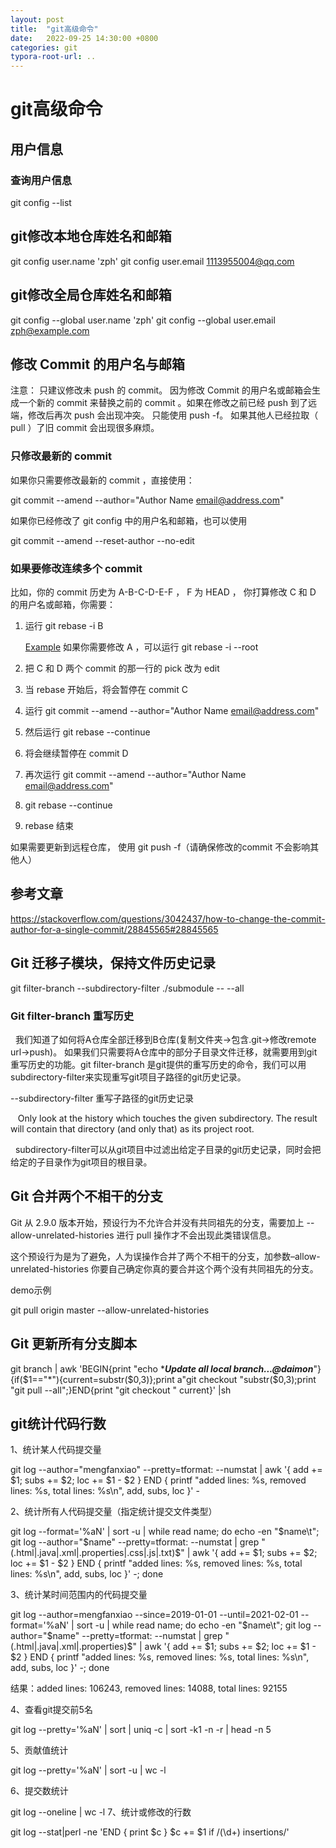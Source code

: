 ```yaml
---
layout: post
title:  "git高级命令"
date:   2022-09-25 14:30:00 +0800
categories: git
typora-root-url: ..
---
```


# git高级命令


## 用户信息

### 查询用户信息
git config --list

## git修改本地仓库姓名和邮箱

git config user.name 'zph'
git config user.email 1113955004@qq.com

## git修改全局仓库姓名和邮箱
git config --global user.name 'zph'
git config --global user.email zph@example.com


## 修改 Commit 的用户名与邮箱
注意： 只建议修改未 push 的 commit。
因为修改 Commit 的用户名或邮箱会生成一个新的 commit 来替换之前的 commit 。如果在修改之前已经 push 到了远端，修改后再次 push 会出现冲突。 只能使用 push -f。 如果其他人已经拉取（ pull ）了旧 commit 会出现很多麻烦。

### 只修改最新的 commit
如果你只需要修改最新的 commit ，直接使用：

git commit --amend --author="Author Name <email@address.com>"

如果你已经修改了 git config 中的用户名和邮箱，也可以使用

git commit --amend --reset-author --no-edit

### 如果要修改连续多个 commit
比如，你的 commit 历史为 A-B-C-D-E-F ， F 为 HEAD ， 你打算修改 C 和 D 的用户名或邮箱，你需要：

1.  运行 git rebase -i B

    [Example](https://docs.github.com/en/get-started/using-git/about-git-rebase#an-example-of-using-git-rebase)
    如果你需要修改 A ，可以运行 git rebase -i --root
2.  把 C 和 D 两个 commit 的那一行的 pick 改为 edit
3.  当 rebase 开始后，将会暂停在 commit C
4.  运行 git commit --amend --author="Author Name <email@address.com>"
5.  然后运行 git rebase --continue
6.  将会继续暂停在 commit D
7.  再次运行 git commit --amend --author="Author Name <email@address.com>"
8.  git rebase --continue
9.  rebase 结束

如果需要更新到远程仓库， 使用 git push -f（请确保修改的commit 不会影响其他人）

## 参考文章
https://stackoverflow.com/questions/3042437/how-to-change-the-commit-author-for-a-single-commit/28845565#28845565


## Git 迁移子模块，保持文件历史记录
git filter-branch --subdirectory-filter ./submodule -- --all


### Git filter-branch 重写历史
  我们知道了如何将A仓库全部迁移到B仓库(复制文件夹->包含.git->修改remote url->push)。 如果我们只需要将A仓库中的部分子目录文件迁移，就需要用到git重写历史的功能。git filter-branch 是git提供的重写历史的命令，我们可以用subdirectory-filter来实现重写git项目子路径的git历史记录。

--subdirectory-filter <directory> 重写子路径的git历史记录

   Only look at the history which touches the given subdirectory. The result will contain that directory (and only that) as its project root.

  subdirectory-filter可以从git项目中过滤出给定子目录的git历史记录，同时会把给定的子目录作为git项目的根目录。

## Git 合并两个不相干的分支
Git 从 2.9.0 版本开始，预设行为不允许合并没有共同祖先的分支，需要加上 --allow-unrelated-histories 进行 pull 操作才不会出现此类错误信息。

这个预设行为是为了避免，人为误操作合并了两个不相干的分支，加参数–allow-unrelated-histories 你要自己确定你真的要合并这个两个没有共同祖先的分支。

demo示例

git pull origin master --allow-unrelated-histories


## Git 更新所有分支脚本

git branch | awk 'BEGIN{print "echo ****Update all local branch...@daimon***"}{if($1=="*"){current=substr($0,3)};print a"git checkout "substr($0,3);print "git pull --all";}END{print "git checkout " current}' |sh


## git统计代码行数

1、统计某人代码提交量

git log --author="mengfanxiao" --pretty=tformat: --numstat | awk '{ add += $1; subs += $2; loc += $1 - $2 } END { printf "added lines: %s, removed lines: %s, total lines: %s\n", add, subs, loc }' -

2、统计所有人代码提交量（指定统计提交文件类型）

git log --format='%aN' | sort -u | while read name; do echo -en "$name\t"; git log --author="$name" --pretty=tformat: --numstat | grep "\(.html\|.java\|.xml\|.properties\|.css\|.js\|.txt\)$" | awk '{ add += $1; subs += $2; loc += $1 - $2 } END { printf "added lines: %s, removed lines: %s, total lines: %s\n", add, subs, loc }' -; done

3、统计某时间范围内的代码提交量

git log --author=mengfanxiao --since=2019-01-01 --until=2021-02-01 --format='%aN' | sort -u | while read name; do echo -en "$name\t"; git log --author="$name" --pretty=tformat: --numstat | grep "\(.html\|.java\|.xml\|.properties\)$" | awk '{ add += $1; subs += $2; loc += $1 - $2 } END { printf "added lines: %s, removed lines: %s, total lines: %s\n", add, subs, loc }' -; done

结果：added lines: 106243, removed lines: 14088, total lines: 92155

4、查看git提交前5名

git log --pretty='%aN' | sort | uniq -c | sort -k1 -n -r | head -n 5

5、贡献值统计

git log --pretty='%aN' | sort -u | wc -l

6、提交数统计

git log --oneline | wc -l
7、统计或修改的行数

git log --stat|perl -ne 'END { print $c } $c += $1 if /(\d+) insertions/'

